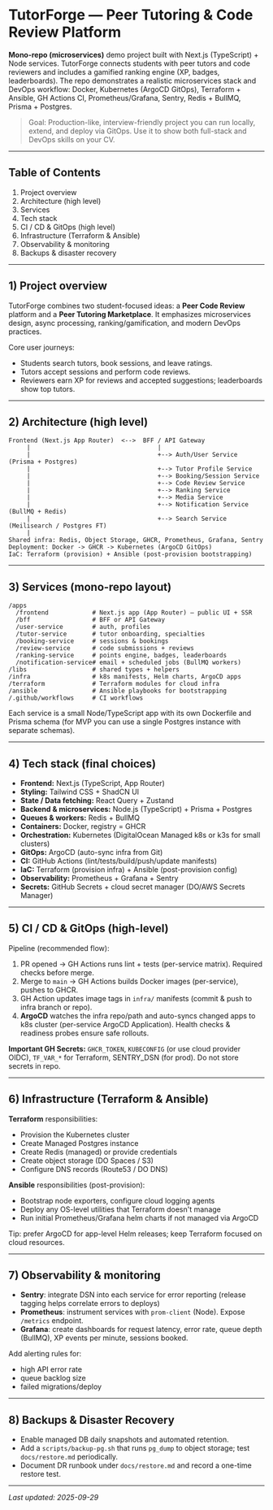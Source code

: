 # TutorForge — Peer Tutoring & Code Review Platform

**Mono-repo (microservices)** demo project built with Next.js (TypeScript) + Node services. TutorForge connects students with peer tutors and code reviewers and includes a gamified ranking engine (XP, badges, leaderboards). The repo demonstrates a realistic microservices stack and DevOps workflow: Docker, Kubernetes (ArgoCD GitOps), Terraform + Ansible, GH Actions CI, Prometheus/Grafana, Sentry, Redis + BullMQ, Prisma + Postgres.

> Goal: Production-like, interview-friendly project you can run locally, extend, and deploy via GitOps. Use it to show both full-stack and DevOps skills on your CV.

---

## Table of Contents
1. Project overview
2. Architecture (high level)
3. Services
4. Tech stack
5. CI / CD & GitOps (high level)
6. Infrastructure (Terraform & Ansible)
7. Observability & monitoring
8. Backups & disaster recovery

---

## 1) Project overview
TutorForge combines two student-focused ideas: a **Peer Code Review** platform and a **Peer Tutoring Marketplace**. It emphasizes microservices design, async processing, ranking/gamification, and modern DevOps practices.

Core user journeys:
- Students search tutors, book sessions, and leave ratings.
- Tutors accept sessions and perform code reviews.
- Reviewers earn XP for reviews and accepted suggestions; leaderboards show top tutors.

---

## 2) Architecture (high level)
```
Frontend (Next.js App Router)  <-->  BFF / API Gateway
     |                                   |
     |                                   +--> Auth/User Service (Prisma + Postgres)
     |                                   +--> Tutor Profile Service
     |                                   +--> Booking/Session Service
     |                                   +--> Code Review Service
     |                                   +--> Ranking Service
     |                                   +--> Media Service
     |                                   +--> Notification Service (BullMQ + Redis)
     |                                   +--> Search Service (Meilisearch / Postgres FT)
     |
Shared infra: Redis, Object Storage, GHCR, Prometheus, Grafana, Sentry
Deployment: Docker -> GHCR -> Kubernetes (ArgoCD GitOps)
IaC: Terraform (provision) + Ansible (post-provision bootstrapping)
```

---

## 3) Services (mono-repo layout)
```
/apps
  /frontend            # Next.js app (App Router) — public UI + SSR
  /bff                 # BFF or API Gateway
  /user-service        # auth, profiles
  /tutor-service       # tutor onboarding, specialties
  /booking-service     # sessions & bookings
  /review-service      # code submissions + reviews
  /ranking-service     # points engine, badges, leaderboards
  /notification-service# email + scheduled jobs (BullMQ workers)
/libs                  # shared types + helpers
/infra                 # k8s manifests, Helm charts, ArgoCD apps
/terraform             # Terraform modules for cloud infra
/ansible               # Ansible playbooks for bootstrapping
/.github/workflows     # CI workflows
```

Each service is a small Node/TypeScript app with its own Dockerfile and Prisma schema (for MVP you can use a single Postgres instance with separate schemas).

---

## 4) Tech stack (final choices)
- **Frontend:** Next.js (TypeScript, App Router)
- **Styling:** Tailwind CSS + ShadCN UI
- **State / Data fetching:** React Query + Zustand
- **Backend & microservices:** Node.js (TypeScript) + Prisma + Postgres
- **Queues & workers:** Redis + BullMQ
- **Containers:** Docker, registry = GHCR
- **Orchestration:** Kubernetes (DigitalOcean Managed k8s or k3s for small clusters)
- **GitOps:** ArgoCD (auto-sync infra from Git)
- **CI:** GitHub Actions (lint/tests/build/push/update manifests)
- **IaC:** Terraform (provision infra) + Ansible (post-provision config)
- **Observability:** Prometheus + Grafana + Sentry
- **Secrets:** GitHub Secrets + cloud secret manager (DO/AWS Secrets Manager)

---

## 5) CI / CD & GitOps (high-level)
Pipeline (recommended flow):
1. PR opened → GH Actions runs lint + tests (per-service matrix). Required checks before merge.
2. Merge to `main` → GH Actions builds Docker images (per-service), pushes to GHCR.
3. GH Action updates image tags in `infra/` manifests (commit & push to infra branch or repo).
4. **ArgoCD** watches the infra repo/path and auto-syncs changed apps to k8s cluster (per-service ArgoCD Application). Health checks & readiness probes ensure safe rollouts.

**Important GH Secrets:** `GHCR_TOKEN`, `KUBECONFIG` (or use cloud provider OIDC), `TF_VAR_*` for Terraform, SENTRY_DSN (for prod). Do not store secrets in repo.

---

## 6) Infrastructure (Terraform & Ansible)
**Terraform** responsibilities:
- Provision the Kubernetes cluster
- Create Managed Postgres instance
- Create Redis (managed) or provide credentials
- Create object storage (DO Spaces / S3)
- Configure DNS records (Route53 / DO DNS)

**Ansible** responsibilities (post-provision):
- Bootstrap node exporters, configure cloud logging agents
- Deploy any OS-level utilities that Terraform doesn't manage
- Run initial Prometheus/Grafana helm charts if not managed via ArgoCD

Tip: prefer ArgoCD for app-level Helm releases; keep Terraform focused on cloud resources.

---

## 7) Observability & monitoring
- **Sentry**: integrate DSN into each service for error reporting (release tagging helps correlate errors to deploys)
- **Prometheus**: instrument services with `prom-client` (Node). Expose `/metrics` endpoint.
- **Grafana**: create dashboards for request latency, error rate, queue depth (BullMQ), XP events per minute, sessions booked.

Add alerting rules for:
- high API error rate
- queue backlog size
- failed migrations/deploy

---

## 8) Backups & Disaster Recovery
- Enable managed DB daily snapshots and automated retention.
- Add a `scripts/backup-pg.sh` that runs `pg_dump` to object storage; test `docs/restore.md` periodically.
- Document DR runbook under `docs/restore.md` and record a one-time restore test.

---

*Last updated: 2025-09-29*


